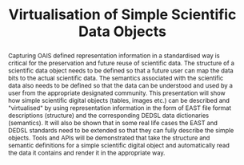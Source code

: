 ---
abstract: Capturing OAIS defined representation information in a standardised way
  is critical for the preservation and future reuse of scientific data. The structure
  of a scientific data object needs to be defined so that a future user can map the
  data bits to the actual scientific data. The semantics associated with the scientific
  data also needs to be defined so that the data can be understood and used by a user
  from the appropriate designated community. This presentation will show how simple
  scientific digital objects (tables, images etc.) can be described and "virtualised"
  by using representation information in the form of EAST file format descriptions
  (structure) and the corresponding DEDSL data dictionaries (semantics). It will also
  be shown that in some real life cases the EAST and DEDSL standards need to be extended
  so that they can fully describe the simple objects. Tools and APIs will be demonstrated
  that take the structure and semantic definitions for a simple scientific digital
  object and automatically read the data it contains and render it in the appropriate
  way.
creators:
- Rankin, Stephen
- Dunckley, Matt
- McIlwrath, Brian
- Crothers, Steve
- Giaretta, David
date: null
document_url: https://services.phaidra.univie.ac.at/api/object/o:294862/download
grand_parent: iPRES
institutions: []
keywords:
- ithaca
landing_page_url: https://phaidra.univie.ac.at/o:294862
language: eng
layout: publication
license: CC BY-SA 3.0 AT
notes_url: null
parent: iPRES 2006
presentation_url: null
publication_type: presentation
size: 1148200
source_name: iPRES
title: Virtualisation of Simple Scientific Data Objects
year: 2006
---